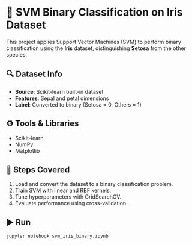 # 🌸 SVM Binary Classification on Iris Dataset

This project applies Support Vector Machines (SVM) to perform binary classification using the **Iris** dataset, distinguishing **Setosa** from the other species.

## 🔍 Dataset Info
- **Source**: Scikit-learn built-in dataset
- **Features**: Sepal and petal dimensions
- **Label**: Converted to binary (Setosa = 0, Others = 1)

## ⚙️ Tools & Libraries
- Scikit-learn
- NumPy
- Matplotlib

## 📌 Steps Covered
1. Load and convert the dataset to a binary classification problem.
2. Train SVM with linear and RBF kernels.
3. Tune hyperparameters with GridSearchCV.
4. Evaluate performance using cross-validation.

## ▶️ Run
```bash
jupyter notebook svm_iris_binary.ipynb
```
